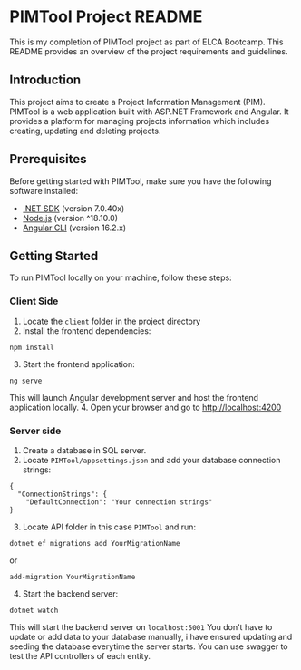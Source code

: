 # PIMTool Project README

This is my completion of PIMTool project as part of ELCA Bootcamp. This README provides an overview of the project requirements and guidelines.

## Introduction

This project aims to create a Project Information Management (PIM). PIMTool is a web application built with ASP.NET Framework and Angular. It provides a platform for managing projects information which includes creating, updating and deleting projects.

## Prerequisites
Before getting started with PIMTool, make sure you have the following software installed:
- [.NET SDK](https://dotnet.microsoft.com/en-us/download/visual-studio-sdks) (version 7.0.40x)
- [Node.js](https://nodejs.org) (version ^18.10.0)
- [Angular CLI](https://angular.io/cli) (version 16.2.x)

## Getting Started
To run PIMTool locally on your machine, follow these steps:

### Client Side
1. Locate the `client` folder in the project directory
2. Install the frontend dependencies:
```
npm install
```
3. Start the frontend application:
```
ng serve
```
This will launch Angular development server and host the frontend application locally.
4. Open your browser and go to [http://localhost:4200](http://localhost:4200)

### Server side
1. Create a database in SQL server.
2. Locate `PIMTool/appsettings.json` and add your database connection strings:
```
{
  "ConnectionStrings": {
    "DefaultConnection": "Your connection strings"
}
```
3. Locate API folder in this case `PIMTool` and run:
```
dotnet ef migrations add YourMigrationName
```
or
```
add-migration YourMigrationName
```
4. Start the backend server:
```
dotnet watch
```
This will start the backend server on `localhost:5001`
You don't have to update or add data to your database manually, i have ensured updating and seeding the database everytime the server starts. You can use swagger to test the API controllers of each entity.

